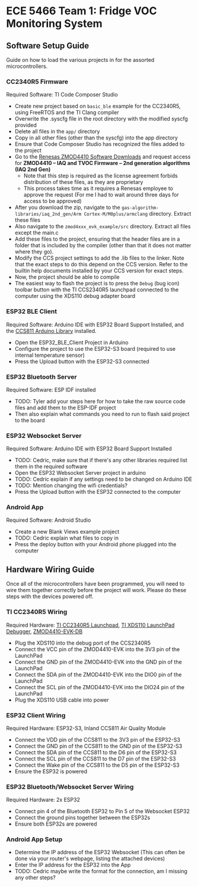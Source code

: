 # ECE 5466 Team 1: Fridge VOC Monitoring System

## Software Setup Guide

Guide on how to load the various projects in for the assorted microcontrollers.


### CC2340R5 Firmware

Required Software: TI Code Composer Studio

 * Create new project based on `basic_ble` example for the CC2340R5, using FreeRTOS and the TI Clang compiler
 * Overwrite the .syscfg file in the root directory with the modified syscfg provided
 * Delete all files in the `app/` directory
 * Copy in all other files (other than the syscfg) into the app directory
 * Ensure that Code Composer Studio has recognized the files added to the project
 * Go to the [Renesas ZMOD4410 Software Downloads](https://www.renesas.com/us/en/products/sensor-products/environmental-sensors/metal-oxide-gas-sensors/zmod4410-firmware-configurable-indoor-air-quality-iaq-sensor-embedded-artificial-intelligence-ai#design_development) and request access for **ZMOD4410 – IAQ and TVOC Firmware – 2nd generation algorithms (IAQ 2nd Gen)**
    * Note that this step is required as the license agreement forbids distribution of these files, as they are proprietary
    * This process takes time as it requires a Renesas employee to approve the request (For me I had to wait around three days for access to be approved)
 * After you download the zip, navigate to the `gas-algorithm-libraries/iaq_2nd_gen/Arm Cortex-M/M0plus/armclang` directory. Extract these files
 * Also navigate to the `zmod4xxx_evk_example/src` directory. Extract all files except the main.c
 * Add these files to the project, ensuring that the header files are in a folder that is included by the compiler (other than that it does not matter where they go).
 * Modify the CCS project settings to add the .lib files to the linker. Note that the exact steps to do this depend on the CCS version. Refer to the builtin help documents installed by your CCS version for exact steps.
 * Now, the project should be able to compile
 * The easiest way to flash the project is to press the `Debug` (bug icon) toolbar button with the TI CCS2340R5 launchpad connected to the computer using the XDS110 debug adapter board

### ESP32 BLE Client

Required Software: Arduino IDE with ESP32 Board Support Installed, and the [CCS811 Arduino Library](https://github.com/maarten-pennings/CCS811) installed.

* Open the ESP32_BLE_Client Project in Arduino
* Configure the project to use the ESP32-S3 board (required to use internal temperature sensor)
* Press the Upload button with the ESP32-S3 connected

### ESP32 Bluetooth Server

Required Software: ESP IDF installed

* TODO: Tyler add your steps here for how to take the raw source code files and add them to the ESP-IDF project
* Then also explain what commands you need to run to flash said project to the board

### ESP32 Websocket Server

Required Software: Arduino IDE with ESP32 Board Support Installed

* TODO: Cedric, make sure that if there's any other libraries required list them in the required software
* Open the ESP32 Websocket Server project in arduino
* TODO: Cedric explain if any settings need to be changed on Arduino IDE
* TODO: Mention changing the wifi credentials?
* Press the Upload button with the ESP32 connected to the computer

### Android App

Required Software: Android Studio

* Create a new Blank Views example project
* TODO: Cedric explain what files to copy in
* Press the deploy button with your Android phone plugged into the computer

## Hardware Wiring Guide

Once all of the microcontrollers have been programmed, you will need to wire them together correctly before the project will work. Please do these steps with the devices powered off.

### TI CC2340R5 Wiring

Required Hardware: [TI CC2340R5 Launchpad](https://www.ti.com/tool/LP-EM-CC2340R5), [TI XDS110 LaunchPad Debugger](https://www.ti.com/tool/LP-XDS110), [ZMOD4410-EVK-DB](https://www.digikey.com/en/products/detail/renesas-electronics-corporation/ZMOD4410-EVK-DB/14010939)

* Plug the XDS110 into the debug port of the CCS2340R5
* Connect the VCC pin of the ZMOD4410-EVK into the 3V3 pin of the LaunchPad
* Connect the GND pin of the ZMOD4410-EVK into the GND pin of the LaunchPad
* Connect the SDA pin of the ZMOD4410-EVK into the DIO0 pin of the LaunchPad
* Connect the SCL pin of the ZMOD4410-EVK into the DIO24 pin of the LaunchPad
* Plug the XDS110 USB cable into power

### ESP32 Client Wiring

Required Hardware: ESP32-S3, Inland CCS811 Air Quality Module

* Connect the VDD pin of the CCS811 to the 3V3 pin of the ESP32-S3
* Connect the GND pin of the CCS811 to the GND pin of the ESP32-S3
* Connect the SDA pin of the CCS811 to the D6 pin of the ESP32-S3
* Connect the SCL pin of the CCS811 to the D7 pin of the ESP32-S3
* Connect the Wake pin of the CCS811 to the D5 pin of the ESP32-S3
* Ensure the ESP32 is powered

### ESP32 Bluetooth/Websocket Server Wiring

Required Hardware: 2x ESP32

* Connect pin 4 of the Bluetooth ESP32 to Pin 5 of the Websocket ESP32
* Connect the ground pins together between the ESP32s
* Ensure both ESP32s are powered

### Android App Setup

* Determine the IP address of the ESP32 Websocket (This can often be done via your router's webpage, listing the attached devices)
* Enter the IP address for the ESP32 into the App
* TODO: Cedric maybe write the format for the connection, am I missing any other steps?
